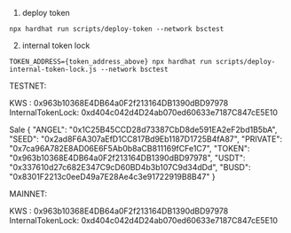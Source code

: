 


1. deploy token
```
npx hardhat run scripts/deploy-token --network bsctest

```
2. internal token lock
```
TOKEN_ADDRESS={token_address_above} npx hardhat run scripts/deploy-internal-token-lock.js --network bsctest
```






TESTNET:

KWS              : 0x963b10368E4DB64a0F2f213164DB1390dBD97978
InternalTokenLock: 0xd404c042d4D24ab070ed60633e7187C847cE5E10

Sale
{
  "ANGEL": "0x1C25B45CCD28d73387CbD8de591EA2eF2bd1B5bA",
  "SEED": "0x2ad8F6A307aEfD1CC817Bd9Eb1187D1725B4fA87",
  "PRIVATE": "0x7ca96A782E8AD06E6F5Ab0b8aCB811169fCFe1C7",
  "TOKEN": "0x963b10368E4DB64a0F2f213164DB1390dBD97978",
  "USDT": "0x337610d27c682E347C9cD60BD4b3b107C9d34dDd",
  "BUSD": "0x8301F2213c0eeD49a7E28Ae4c3e91722919B8B47"
}


MAINNET:

KWS              : 0x963b10368E4DB64a0F2f213164DB1390dBD97978
InternalTokenLock: 0xd404c042d4D24ab070ed60633e7187C847cE5E10
